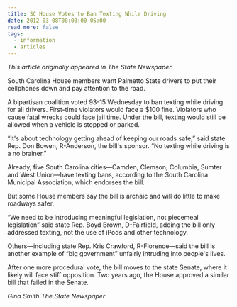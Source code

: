 ```yaml
---
title: SC House Votes to Ban Texting While Driving
date: 2012-03-08T00:00:00-05:00
read_more: false
tags:
  - information
  - articles
---
```

*This article originally appeared in The State Newspaper.*

South Carolina House members want Palmetto State drivers to put their cellphones down and pay attention to the road.

A bipartisan coalition voted 93-15 Wednesday to ban texting while driving for all drivers. First-time violators would face a $100 fine. Violators who cause fatal wrecks could face jail time. Under the bill, texting would still be allowed when a vehicle is stopped or parked.

&ldquo;It's about technology getting ahead of keeping our roads safe,&rdquo; said state Rep. Don Bowen, R-Anderson, the bill's sponsor. &ldquo;No texting while driving is a no brainer.&rdquo;

Already, five South Carolina cities&mdash;Camden, Clemson, Columbia, Sumter and West Union&mdash;have texting bans, according to the South Carolina Municipal Association, which endorses the bill.

But some House members say the bill is archaic and will do little to make roadways safer.

&ldquo;We need to be introducing meaningful legislation, not piecemeal legislation&rdquo; said state Rep. Boyd Brown, D-Fairfield, adding the bill only addressed texting, not the use of iPods and other technology.

Others&mdash;including state Rep. Kris Crawford, R-Florence&mdash;said the bill is another example of &ldquo;big government&rdquo; unfairly intruding into people's lives.

After one more procedural vote, the bill moves to the state Senate, where it likely will face stiff opposition. Two years ago, the House approved a similar bill that failed in the Senate.

*Gina Smith*
*The State Newspaper*